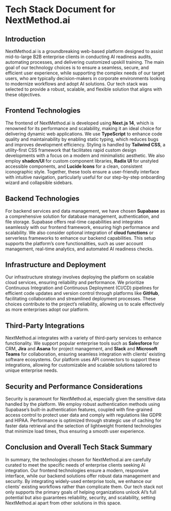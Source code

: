 # Tech Stack Document for NextMethod.ai

## Introduction
NextMethod.ai is a groundbreaking web-based platform designed to assist mid-to-large B2B enterprise clients in conducting AI readiness audits, automating processes, and delivering customized upskill training. The main goal of our technology choices is to ensure a seamless, secure, and efficient user experience, while supporting the complex needs of our target users, who are typically decision-makers in corporate environments looking to modernize workflows and adopt AI solutions. Our tech stack was selected to provide a robust, scalable, and flexible solution that aligns with these objectives.

## Frontend Technologies
The frontend of NextMethod.ai is developed using **Next.js 14**, which is renowned for its performance and scalability, making it an ideal choice for delivering dynamic web applications. We use **TypeScript** to enhance code quality and maintainability by enabling static typing, which reduces bugs and improves development efficiency. Styling is handled by **Tailwind CSS**, a utility-first CSS framework that facilitates rapid custom design developments with a focus on a modern and minimalistic aesthetic. We also employ **shadcn/UI** for custom component libraries, **Radix UI** for unstyled accessible components, and **Lucide Icons** for a clean, consistent iconographic style. Together, these tools ensure a user-friendly interface with intuitive navigation, particularly useful for our step-by-step onboarding wizard and collapsible sidebars.

## Backend Technologies
For backend services and data management, we have chosen **Supabase** as a comprehensive solution for database management, authentication, and file storage. Supabase offers real-time capabilities and integrates seamlessly with our frontend framework, ensuring high performance and scalability. We also consider optional integration of **cloud functions** or serverless frameworks to enhance our backend capabilities. This setup supports the platform’s core functionalities, such as user account management, real-time analytics, and automated AI readiness checks.

## Infrastructure and Deployment
Our infrastructure strategy involves deploying the platform on scalable cloud services, ensuring reliability and performance. We prioritize Continuous Integration and Continuous Deployment (CI/CD) pipelines for efficient code updates and version control through platforms like **GitHub**, facilitating collaboration and streamlined deployment processes. These choices contribute to the project’s reliability, allowing us to scale effectively as more enterprises adopt our platform.

## Third-Party Integrations
NextMethod.ai integrates with a variety of third-party services to enhance functionality. We support popular enterprise tools such as **Salesforce** for CRM, **Jira** and **Asana** for project management, and **Slack** and **Microsoft Teams** for collaboration, ensuring seamless integration with clients’ existing software ecosystems. Our platform uses API connectors to support these integrations, allowing for customizable and scalable solutions tailored to unique enterprise needs.

## Security and Performance Considerations
Security is paramount for NextMethod.ai, especially given the sensitive data handled by the platform. We employ robust authentication methods using Supabase’s built-in authentication features, coupled with fine-grained access control to protect user data and comply with regulations like GDPR and HIPAA. Performance is optimized through strategic use of caching for faster data retrieval and the selection of lightweight frontend technologies that minimize load times, thus ensuring a smooth user experience.

## Conclusion and Overall Tech Stack Summary
In summary, the technologies chosen for NextMethod.ai are carefully curated to meet the specific needs of enterprise clients seeking AI integration. Our frontend technologies ensure a modern, responsive interface, while our backend solutions offer robust data management and security. By integrating widely-used enterprise tools, we enhance our clients’ existing workflows rather than complicate them. Our tech stack not only supports the primary goals of helping organizations unlock AI’s full potential but also guarantees reliability, security, and scalability, setting NextMethod.ai apart from other solutions in this space.